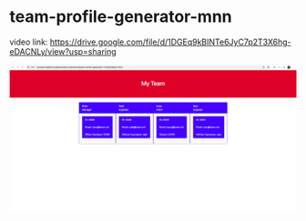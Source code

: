 # team-profile-generator-mnn

video link: https://drive.google.com/file/d/1DGEq9kBINTe6JyC7p2T3X6hg-eDACNLy/view?usp=sharing 

<img src="./img/Screenshot.png">
